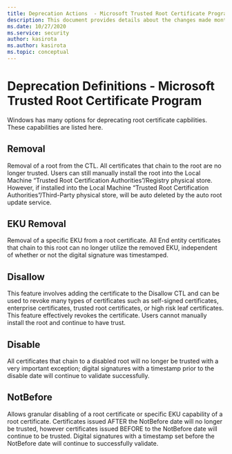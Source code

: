 ```yaml
---
title: Deprecation Actions  - Microsoft Trusted Root Certificate Program
description: This document provides details about the changes made monthly to the root store.
ms.date: 10/27/2020
ms.service: security
author: kasirota
ms.author: kasirota
ms.topic: conceptual
---
```


# Deprecation Definitions - Microsoft Trusted Root Certificate Program

Windows has many options for deprecating root certificate capbilities. These capabilities are listed here. 

## Removal
Removal of a root from the CTL.  All certificates that chain to the root are no longer trusted. Users can still manually install the root into the Local Machine “Trusted Root Certification Authorities”/Registry physical store. However, if installed into the Local Machine “Trusted Root Certification Authorities”/Third-Party physical store, will be auto deleted by the auto root update service.
 
## EKU Removal

Removal of a specific EKU from a root certificate. All End entity certificates that chain to this root can no longer utilize the removed EKU, independent of whether or not the digital signature was timestamped. 

## Disallow

This feature involves adding the certificate to the Disallow CTL and can be used to revoke many types of certificates such as self-signed certificates, enterprise certificates, trusted root certificates, or high risk leaf certificates.  This feature effectively revokes the certificate. Users cannot manually install the root and continue to have trust.

## Disable

All certificates that chain to a disabled root will no longer be trusted with a very important exception; digital signatures with a timestamp prior to the disable date will continue to validate successfully.

## NotBefore	

Allows granular disabling of a root certificate or specific EKU capability of a root certificate.  Certificates issued AFTER the NotBefore date will no longer be trusted, however certificates issued BEFORE to the NotBefore date will continue to be trusted. Digital signatures with a timestamp set before the NotBefore date will continue to successfully validate.
